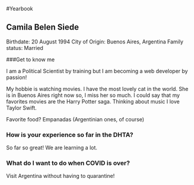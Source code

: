 #Yearbook

## Camila Belen Siede

Birthdate: 20 August 1994
City of Origin: Buenos Aires, Argentina
Family status: Married

###Get to know me

I am a Political Scientist  by training but I am becoming a web developer by passion!

My hobbie is watching movies. I have the most lovely cat in the world. She is in Buenos Aires right now so, I miss her so much.
I could say that my favorites movies are the Harry Potter saga.
Thinking about music I love Taylor Swift.

Favorite food?  Empanadas (Argentinian ones, of course)

### How is your experience so far in the DHTA?
So far so great! We are learning a lot.

### What do I want to do when COVID is over?
Visit Argentina without having to quarantine! 

